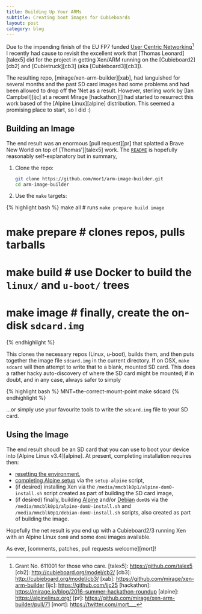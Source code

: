 ```yaml
---
title: Building Up Your ARMs
subtitle: Creating boot images for Cubieboards
layout: post
category: blog
---
```


Due to the impending finish of the EU FP7 funded [User Centric
Networking][ucn][^1] I recently had cause to revisit the excellent work that
[Thomas Leonard][talex5] did for the project in getting Xen/ARM running on the
[Cubieboard2][cb2] and [Cubietruck][cb3] (aka [Cubieboard3][cb3]).

The resulting repo, [mirage/xen-arm-builder][xab], had languished for several
months and the past SD card images had some problems and had been allowed to
drop off the 'Net as a result. However, sterling work by [Ian Campbell][ijc] at
a recent Mirage [hackathon][] had started to resurrect this work based of
the [Alpine Linux][alpine] distribution. This seemed a promising place to start,
so I did :)

## Building an Image

The end result was an enormous [pull request][pr] that splatted a Brave New
World on top of [Thomas'][talex5] work.
The [`README`](https://github.com/mirage/xen-arm-builder/blob/master/README.md)
is hopefully reasonably self-explanatory but in summary,

1. Clone the repo:

   ~~~ bash
   git clone https://github.com/mor1/arm-image-builder.git
   cd arm-image-builder
   ~~~

2. Use the `make` targets:

{% highlight bash %}
make all       # runs `make prepare build image`
# make prepare # clones repos, pulls tarballs
# make build   # use Docker to build the `linux/` and `u-boot/` trees
# make image   # finally, create the on-disk `sdcard.img`
{% endhighlight %}

This clones the necessary repos (Linux, u-boot), builds them, and then puts
together the image file `sdcard.img` in the current directory. If on OSX, `make
sdcard` will then attempt to write that to a blank, mounted SD card. This does a
rather hacky auto-discovery of where the SD card might be mounted; if in doubt,
and in any case, always safer to simply

{% highlight bash %}
MNT=the-correct-mount-point make sdcard
{% endhighlight %}

...or simply use your favourite tools to write the `sdcard.img` file to your SD
card.

## Using the Image

The end result shoudl be an SD card that you can use to boot your device into
[Alpine Linux v3.4][alpine]. At present, completing installation requires then:

  * [resetting the environment](https://github.com/mirage/xen-arm-builder#first-boot--re-initialisation),
  * [completing Alpine setup](https://github.com/mirage/xen-arm-builder#base-install) via
    the `setup-alpine` script,
  * (if desired) installing Xen via the
    `/media/mmcblk0p1/alpine-dom0-install.sh` script created as part of building
    the SD card image,
  * (if desired) finally,
    building [Alpine](https://github.com/mirage/xen-arm-builder#alpine)
    and/or [Debian](https://github.com/mirage/xen-arm-builder#debian) `domU`s
    via the `/media/mmcblk0p1/alpine-domU-install.sh` and
    `/media/mmcblk0p1/debian-domU-install.sh` scripts, also created as part of
    building the image.

Hopefully the net result is you end up with a Cubieboard2/3 running Xen with an
Alpine Linux `dom0` and some `domU` images available.

As
ever, [comments, patches, pull requests welcome][mort]!

[ucn]: https://usercentricnetworking.eu
[^1]: Grant No. 611001 for those who care.
[talex5]: https://github.com/talex5
[cb2]: http://cubieboard.org/model/cb2/
[cb3]: http://cubieboard.org/model/cb3/
[xab]: https://github.com/mirage/xen-arm-builder
[ijc]: https://github.com/ijc25
[hackathon]: https://mirage.io/blog/2016-summer-hackathon-roundup
[alpine]: https://alpinelinux.org/
[pr]: https://github.com/mirage/xen-arm-builder/pull/71
[mort]: https://twitter.com/mort___

